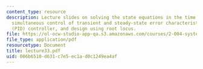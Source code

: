 ```yaml
---
content_type: resource
description: Lecture slides on solving the state equations in the time and space domains,
  simultaneous control of transient and steady-state error characteristics, proportional-integral-derivative
  (PID) controller, and design using root locus.
file: https://ol-ocw-studio-app-qa.s3.amazonaws.com/courses/2-004-systems-modeling-and-control-ii-fall-2007/006b6510d631c7e5ec1ad0c1249ea4af_lecture33.pdf
file_type: application/pdf
resourcetype: Document
title: lecture33.pdf
uid: 006b6510-d631-c7e5-ec1a-d0c1249ea4af
---
```

